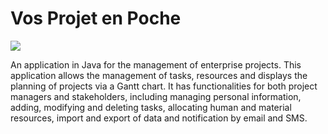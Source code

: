 # Vos Projet en Poche
![](https://raw.githubusercontent.com/Ayoub-etoullali/Gestion-de-Projet-d-entreprise/master/interface.jpg)

An application in Java for the management of enterprise projects. This application allows the management of tasks, resources and displays the planning of projects via a Gantt chart. 
It has functionalities for both project managers and stakeholders, including managing personal information, adding, modifying and deleting tasks, allocating human and material resources, import and export of data and notification by email and SMS.
